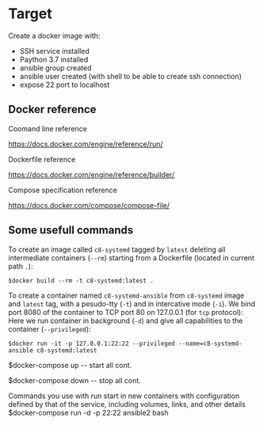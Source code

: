 # Target

Create a docker image with:
 
 - SSH service installed
 - Paython 3.7 installed
 - ansible group created
 - ansible user created (with shell to be able to create ssh connection)
 - expose 22 port to localhost

## Docker reference

Coomand line reference

https://docs.docker.com/engine/reference/run/

Dockerfile reference

https://docs.docker.com/engine/reference/builder/

Compose specification reference

https://docs.docker.com/compose/compose-file/

## Some usefull commands

To create an image called `c8-systemd` tagged by `latest` deleting all intermediate containers (`--rm`) starting from a Dockerfile (located in current path `.`):

`$docker build --rm -t c8-systemd:latest .`

To create a container named `c8-systemd-ansible` from `c8-systemd` image and `latest` tag, with a pesudo-tty (`-t`) and in intercative mode (`-i`). We bind port 8080 of the container to TCP port 80 on 127.0.0.1 (for `tcp` protocol):
Here we run container in background (`-d`) and give all capabilities to the container (`--privileged`):

`$docker run -it -p 127.0.0.1:22:22 --privileged --name=c8-systemd-ansible c8-systemd:latest`


$docker-compose up -- start all cont.

$docker-compose down -- stop all cont.

Commands you use with run start in new containers with configuration defined by that of the service, including volumes, links, and other details
$docker-compose run -d -p 22:22 ansible2 bash